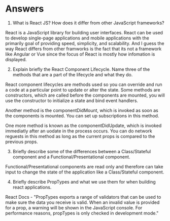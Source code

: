# Answers

1. What is React JS? How does it differ from other JavaScript frameworks?

React is a JavaScript library for building user interfaces. React can be used to develop single-page applications and mobile applications with the primarily goal of providing speed, simplicity, and scalability. And I guess the way React differs from other framworks is the fact that its not a framework like Angular or Vue since the focus of React is mostly how infomation is displayed.


2. Explain briefly the React Component Lifecycle. Name three of the methods that are a part of the lifecycle and what they do.

React component lifecycles are methods used so you can override and run a code at a particular point to update or alter the state. Some methods are constructors, which are called before the components are mounted, you will use the constructor to initialize a state and bind event handlers. 

Another method is the componentDidMount, which is invoked as soon as the components is mounted. You can set up subscriptions in this method. 

One more method is known as the componentDidUpdate, which is invoked immediatly after an uodate in the process occurs. You can do network reguests in this method as long as the current props is compared to the previous props.


3. Briefly describe some of the differences between a Class/Stateful component and a Functional/Presentational component.

Functional/Presentational components are read only and therefore can take input to change the state of the application like a Class/Stateful component. 

4. Briefly describe PropTypes and what we use them for when building react applications.

React Docs - "PropTypes exports a range of validators that can be used to make sure the data you receive is valid. When an invalid value is provided for a prop, a warning will be shown in the JavaScript console. For performance reasons, propTypes is only checked in development mode."